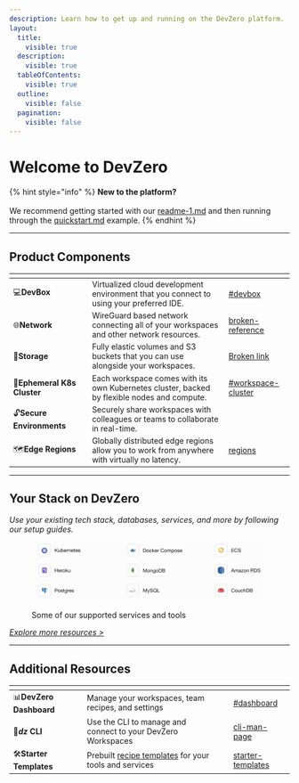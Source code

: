 ```yaml
---
description: Learn how to get up and running on the DevZero platform.
layout:
  title:
    visible: true
  description:
    visible: true
  tableOfContents:
    visible: true
  outline:
    visible: false
  pagination:
    visible: false
---
```


# Welcome to DevZero

{% hint style="info" %}
**New to the platform?**\
\
We recommend getting started with our [readme-1.md](getting-started/readme-1.md "mention") and then running through the [quickstart.md](getting-started/quickstart.md "mention") example.
{% endhint %}

***

## Product Components

<table data-view="cards"><thead><tr><th></th><th></th><th></th><th data-hidden data-card-target data-type="content-ref"></th></tr></thead><tbody><tr><td><span data-gb-custom-inline data-tag="emoji" data-code="1f4bb">💻</span><strong>DevBox</strong></td><td></td><td>Virtualized cloud development environment that you connect to using your preferred IDE.</td><td><a href="references/terminology.md#devbox">#devbox</a></td></tr><tr><td><span data-gb-custom-inline data-tag="emoji" data-code="1f310">🌐</span><strong>Network</strong></td><td></td><td>WireGuard based network connecting all of your workspaces and other network resources.</td><td><a href="/">broken-reference</a></td></tr><tr><td><span data-gb-custom-inline data-tag="emoji" data-code="1f4be">💾</span><strong>Storage</strong></td><td></td><td>Fully elastic volumes and S3 buckets that you can use alongside your workspaces.</td><td><a href="/">Broken link</a></td></tr><tr><td><span data-gb-custom-inline data-tag="emoji" data-code="1f47b">👻</span><strong>Ephemeral K8s Cluster</strong></td><td></td><td>Each workspace comes with its own Kubernetes cluster, backed by flexible nodes and compute.</td><td><a href="references/terminology.md#workspace-cluster">#workspace-cluster</a></td></tr><tr><td><span data-gb-custom-inline data-tag="emoji" data-code="1f513">🔓</span><strong>Secure Environments</strong></td><td></td><td>Securely share workspaces with colleagues or teams to collaborate in real-time.</td><td></td></tr><tr><td><span data-gb-custom-inline data-tag="emoji" data-code="1f5fa">🗺️</span><strong>Edge Regions</strong></td><td></td><td>Globally distributed edge regions allow you to work from anywhere with virtually no latency.</td><td><a href="workspaces/regions/">regions</a></td></tr></tbody></table>

***

## Your Stack on DevZero

_Use your existing tech stack, databases, services, and more by following our setup guides._

<div data-full-width="true">

<figure><img src=".gitbook/assets/CleanShot 2024-06-13 at 19.19.00@2x.png" alt=""><figcaption><p>Some of our supported services and tools</p></figcaption></figure>

</div>

[_Explore more resources >_](references/starter-templates/)

***

## Additional Resources

<table data-view="cards"><thead><tr><th></th><th></th><th></th><th data-type="content-ref"></th><th data-hidden data-card-cover data-type="files"></th><th data-hidden data-card-target data-type="content-ref"></th></tr></thead><tbody><tr><td><span data-gb-custom-inline data-tag="emoji" data-code="1f4ca">📊</span><strong>DevZero Dashboard</strong></td><td></td><td>Manage your workspaces, team recipes, and settings</td><td></td><td></td><td><a href="references/terminology.md#dashboard">#dashboard</a></td></tr><tr><td><span data-gb-custom-inline data-tag="emoji" data-code="1f680">🚀</span><em><strong>dz</strong></em><strong> CLI</strong></td><td></td><td>Use the CLI to manage and connect to your DevZero Workspaces</td><td></td><td></td><td><a href="references/cli-man-page/">cli-man-page</a></td></tr><tr><td><span data-gb-custom-inline data-tag="emoji" data-code="1f6e0">🛠️</span><strong>Starter Templates</strong></td><td></td><td>Prebuilt <a href="references/terminology.md#recipe">recipe templates</a> for your tools and services</td><td></td><td></td><td><a href="references/starter-templates/">starter-templates</a></td></tr></tbody></table>

